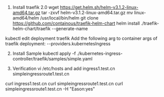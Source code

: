 1. Install traefik 2.0
wget https://get.helm.sh/helm-v3.1.2-linux-amd64.tar.gz
tar -zxvf helm-v3.1.2-linux-amd64.tar.gz
mv linux-amd64/helm /usr/local/bin/helm
git clone https://github.com/containous/traefik-helm-chart
helm install ./traefik-helm-chart/traefik --generate-name

kubectl edit deployment traefik
Add the following arg to container args of traefik deployment:
--providers.kubernetesIngress

2. Install Sample
kubectl apply -f ./kubernetes-ingress-controller/traefik/samples/simple.yaml

3. Verification
vi /etc/hosts and add
<Your ingress controller IP> ingress1.test.cn
<Your ingress controller IP> simpleingressroute1.test.cn

curl ingress1.test.cn
curl simpleingressroute1.test.cn
curl simpleingressroute1.test.cn -H "Eason:yes"

